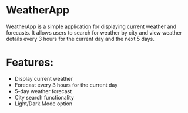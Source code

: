 # WeatherApp

WeatherApp is a simple application for displaying current weather and forecasts. It allows users to search for weather by city and view weather details every 3 hours for the current day and the next 5 days.

# Features:

- Display current weather
- Forecast every 3 hours for the current day
- 5-day weather forecast
- City search functionality
- Light/Dark Mode option
